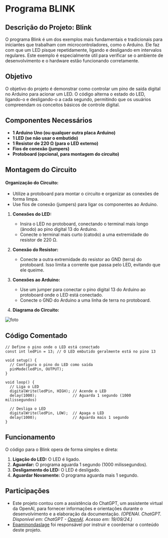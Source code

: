 # Programa BLINK

## Descrição do Projeto: Blink
O programa Blink é um dos exemplos mais fundamentais e tradicionais para iniciantes que trabalham com microcontroladores, como o Arduino. Ele faz com que um LED pisque repetidamente, ligando e desligando em intervalos regulares. Este exemplo é especialmente útil para verificar se o ambiente de desenvolvimento e o hardware estão funcionando corretamente.

## Objetivo
O objetivo do projeto é demonstrar como controlar um pino de saída digital no Arduino para acionar um LED. O código alterna o estado do LED, ligando-o e desligando-o a cada segundo, permitindo que os usuários compreendam os conceitos básicos de controle digital.

## Componentes Necessários
- **1 Arduino Uno (ou qualquer outra placa Arduino)**
- **1 LED (se não usar o embutido)**
- **1 Resistor de 220 Ω (para o LED externo)**
- **Fios de conexão (jumpers)**
- **Protoboard (opcional, para montagem do circuito)**

## Montagem do Circuito
#### Organização do Circuito:
   - Utilize a protoboard para montar o circuito e organizar as conexões de forma limpa.
   - Use fios de conexão (jumpers) para ligar os componentes ao Arduino.

1. **Conexões do LED:**
   - Insira o LED no protoboard, conectando o terminal mais longo (ânodo) ao pino digital 13 do Arduino.
   - Conecte o terminal mais curto (catodo) a uma extremidade do resistor de 220 Ω.
     
2. **Conexão do Resistor:**
   - Conecte a outra extremidade do resistor ao GND (terra) do protoboard. Isso limita a corrente que passa pelo LED, evitando que ele queime.

3. **Conexões ao Arduino:**
   - Use um jumper para conectar o pino digital 13 do Arduino ao protoboard onde o LED está conectado.
   - Conecte o GND do Arduino a uma linha de terra no protoboard.

4. **Diagrama do Circuito:**
   
![foto](https://github.com/Matheusrammos/LIA-Docs/blob/main/Exerc%C3%ADcio_em_Sala_1/Diagrama_Aula_1.jpeg)


## Código Comentado
````
// Define o pino onde o LED está conectado
const int ledPin = 13; // O LED embutido geralmente está no pino 13

void setup() {
  // Configura o pino do LED como saída
  pinMode(ledPin, OUTPUT);
}

void loop() {
  // Liga o LED
  digitalWrite(ledPin, HIGH); // Acende o LED
  delay(1000);                // Aguarda 1 segundo (1000 milissegundos)

  // Desliga o LED
  digitalWrite(ledPin, LOW);  // Apaga o LED
  delay(1000);                // Aguarda mais 1 segundo
}
````

## Funcionamento
O código para o Blink opera de forma simples e direta:
1. **Ligação do LED:** O LED é ligado.
2. **Aguardar:** O programa aguarda 1 segundo (1000 milissegundos).
3. **Desligamento do LED:** O LED é desligado.
4. **Aguardar Novamente:** O programa aguarda mais 1 segundo.

## Participações
- Este projeto contou com a assistência do ChatGPT, um assistente virtual da OpenAI, para fornecer informações e orientações durante o desenvolvimento e a elaboração da documentação.
  *(OPENAI. ChatGPT. Disponível em: ChatGPT - [OpenAI](https://www.openai.com/chatgpt). Acesso em: 19/09/24.)*
- [Epaminondaslage](https://www.bing.com/ck/a?!&&p=cf945232149fce13JmltdHM9MTcyNjcwNDAwMCZpZ3VpZD0yNGZkYWYyYS1lMjZiLTYzMWYtMzY0MC1iYmJiZTNlZTYyZGImaW5zaWQ9NTE5Mg&ptn=3&ver=2&hsh=3&fclid=24fdaf2a-e26b-631f-3640-bbbbe3ee62db&psq=src%3d%22https%3a%2f%2fgithub.com%2fEpaminondaslage%2fAluno_Fulano_de_Tal%2fblob%2fmain%2fExercicio_em_Casa_1%2fFigura.jpeg%22+alt%3d%22Circuito%22+width%3d%2250%25%22&u=a1aHR0cHM6Ly9naXRodWIuY29tL0VwYW1pbm9uZGFzbGFnZQ&ntb=1) foi responsável por instruir e coordernar o conteúdo deste projeto.

